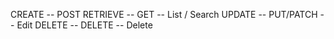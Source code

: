 CREATE -- POST
RETRIEVE -- GET -- List / Search
UPDATE -- PUT/PATCH -- Edit
DELETE -- DELETE -- Delete

